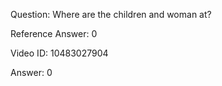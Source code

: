 Question: Where are the children and woman at?

Reference Answer: 0

Video ID: 10483027904

Answer: 0

